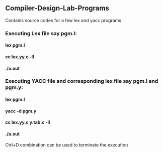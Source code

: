 ## **Compiler-Design-Lab-Programs**

Contains source codes for a few lex and yacc programs

### Executing Lex file say pgm.l:
#### lex pgm.l
#### cc lex.yy.c -ll
#### ./a.out

### Executing YACC file and corresponding lex file say pgm.l and pgm.y:
#### lex pgm.l
#### yacc -d pgm.y
#### cc lex.yy.c y.tab.c -ll
#### ./a.out

Ctrl+D combination can be used to terminate the execution


